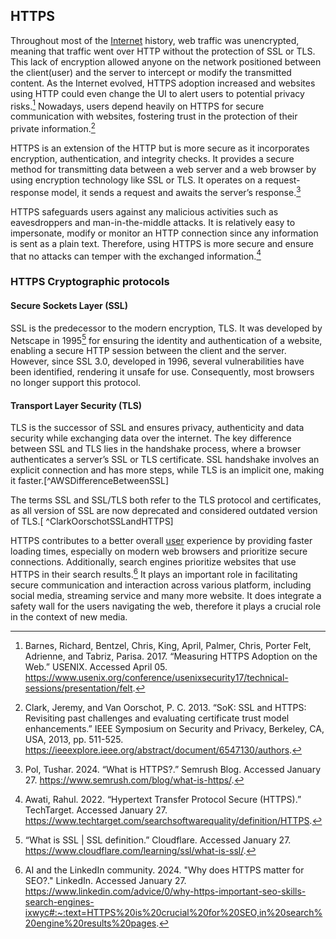## HTTPS
Throughout most of the [Internet](../main/glossary.md#internet)
history, web traffic was unencrypted, meaning that traffic went over HTTP without the protection of SSL or TLS. This lack of encryption allowed anyone on the network positioned between the client(user) and the server to intercept or modify the transmitted content. As the Internet evolved, HTTPS adoption increased and websites using HTTP could even change the UI to alert users to potential privacy risks.[^MozillaGoogleHTTPSAdoptionOnWeb] Nowadays, users depend heavily on HTTPS for secure communication with websites, fostering trust in the protection of their private information.[^ClarkOorschotSSLandHTTPS]

HTTPS is an extension of the HTTP but is more secure as it incorporates encryption, authentication, and integrity checks. It provides a secure method for transmitting data between a web server and a web browser by using encryption technology like SSL or TLS. It operates on a request-response model, it sends a request and awaits the server’s response.[^WhatIsHTTPS24]

HTTPS safeguards users against any malicious activities such as eavesdroppers and man-in-the-middle attacks. It is relatively easy to impersonate, modify or monitor an HTTP connection since any information is sent as a plain text. Therefore, using HTTPS is more secure and ensure that no attacks can temper with the exchanged information.[^HypertextTransferProtocolSecure22]

### HTTPS Cryptographic protocols
#### Secure Sockets Layer (SSL)
SSL is the predecessor to the modern encryption, TLS. It was developed by Netscape in 1995[^CloudflareWhatIsSSL24] for ensuring the identity and authentication of a website, enabling a secure HTTP session between the client and the server. However, since SSL 3.0,  developed in 1996, several vulnerabilities have been identified, rendering it unsafe for use. Consequently, most browsers no longer support this protocol.

#### Transport Layer Security (TLS)
TLS is the successor of SSL and ensures privacy, authenticity and data security while exchanging data over the internet. The key difference between SSL and TLS lies in the handshake process, where a browser authenticates a server’s SSL or TLS certificate. SSL handshake involves an explicit connection and has more steps, while TLS is an implicit one, making it faster.[^AWSDifferenceBetweenSSL]

The terms SSL and SSL/TLS both refer to the TLS protocol and certificates, as all version of SSL are now deprecated and considered outdated version of TLS.[ ^ClarkOorschotSSLandHTTPS]

HTTPS contributes to a better overall [user](../main/glossary.md#user)
experience by providing faster loading times, especially on modern web browsers and prioritize secure connections. Additionally, search engines prioritize websites that use HTTPS in their search results.[^LinkedInHTTPSSEO24] It plays an important role in facilitating secure communication and interaction across various platform, including social media, streaming service and many more website. It does integrate a safety wall for the users navigating the web, therefore it plays a crucial role in the context of new media.

[^MozillaGoogleHTTPSAdoptionOnWeb]: Barnes, Richard, Bentzel, Chris, King, April, Palmer, Chris, Porter Felt, Adrienne, and Tabriz, Parisa. 2017. “Measuring HTTPS Adoption on the Web.” USENIX. Accessed April 05. https://www.usenix.org/conference/usenixsecurity17/technical-sessions/presentation/felt.

[^ClarkOorschotSSLandHTTPS]: Clark, Jeremy, and Van Oorschot, P. C. 2013. “SoK: SSL and HTTPS: Revisiting past challenges and evaluating certificate trust model enhancements.” IEEE Symposium on Security and Privacy, Berkeley, CA, USA, 2013, pp. 511-525. https://ieeexplore.ieee.org/abstract/document/6547130/authors.

[^WhatIsHTTPS24]: Pol, Tushar. 2024. “What is HTTPS?.” Semrush Blog. Accessed January 27. https://www.semrush.com/blog/what-is-https/.

[^HypertextTransferProtocolSecure22]: Awati, Rahul. 2022. “Hypertext Transfer Protocol Secure (HTTPS).” TechTarget. Accessed January 27. https://www.techtarget.com/searchsoftwarequality/definition/HTTPS.

[^CloudflareWhatIsSSL24]: “What is SSL | SSL definition.” Cloudflare. Accessed January 27. https://www.cloudflare.com/learning/ssl/what-is-ssl/.

[^AWSDifferenceBetweenSSL&TLS24]: “What’s the Difference Between SSL and TLS?.” AWS. Accessed January 27. https://aws.amazon.com/compare/the-difference-between-ssl-and-tls/#:~:text=SSL%20is%20technology%20your%20applications,that%20fixes%20existing%20SSL%20vulnerabilities.

[^LinkedInHTTPSSEO24]: AI and the LinkedIn community. 2024. "Why does HTTPS matter for SEO?." LinkedIn. Accessed January 27. https://www.linkedin.com/advice/0/why-https-important-seo-skills-search-engines-ixwyc#:~:text=HTTPS%20is%20crucial%20for%20SEO,in%20search%20engine%20results%20pages.
